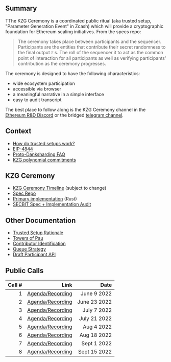 ## Summary

TThe KZG Ceremony is a coordinated public ritual (aka trusted setup, "Parameter Generation Event" in Zcash) which will provide a cryptographic foundation for Ethereum scaling initiatives. From the specs repo:

> The ceremony takes place between participants and the sequencer. Participants are the entities that contribute their secret randomness to the final output 𝜏 s. The roll of the sequencer it to act as the common point of interaction for all participants as well as verifying participants' contribution as the ceremony progresses.

The ceremony is designed to have the following characteristics:

- wide ecosystem participation
- accessible via browser
- a meaningful narrative in a simple interface 
- easy to audit transcript

The best place to follow along is the KZG Ceremony channel in the [Ethereum R&D Discord](https://discord.gg/bZrptf6Est) or the bridged [telegram channel](https://t.me/+OvdstAcYZ09mMWMx).

## Context
- [How do trusted setups work?](https://vitalik.ca/general/2022/03/14/trustedsetup.html)
- [EIP-4844](https://eips.ethereum.org/EIPS/eip-4844)
- [Proto-Danksharding FAQ](https://notes.ethereum.org/@vbuterin/proto_danksharding_faq)
- [KZG polynomial commitments](https://dankradfeist.de/ethereum/2020/06/16/kate-polynomial-commitments.html)

## KZG Ceremony
- [KZG Ceremony Timeline](https://notes.ethereum.org/@CarlBeek/kzg_ceremony_timelines) (subject to change)
- [Spec Repo](https://github.com/ethereum/kzg-ceremony-specs) 
- [Primary implementation](https://github.com/crate-crypto/small-powers-of-tau) (Rust)
- [SECBIT Spec + Implementation Audit](https://github.com/ethereum/kzg-ceremony/blob/main/KZG10-Ceremony-audit-report.pdf)

## Other Documentation
- [Trusted Setup Rationale](https://hackmd.io/@6iQDuIePQjyYBqDChYw_jg/SJ-08AoT5)
- [Towers of Pau](https://dknopik.de/)
- [Contributor Identification](https://pse-team.notion.site/Contributor-Identification-bd2824138a5f446785fdd70c60684176)
- [Queue Strategy](https://pse-team.notion.site/Queue-Strategy-c75120ae0c584e6f8db7738c9aaf963a)
- [Draft Participant API](https://www.notion.so/pse-team/Participant-API-a9d82f45a7574da28e4e47bc2ffae1e1)

## Public Calls

| Call #  |              Link |  Date |
| ---: | ---:        |        ---: |
| 1 | [Agenda/Recording](https://github.com/ethereum/pm/issues/546) | June 9 2022 | 
| 2 | [Agenda/Recording](https://github.com/ethereum/pm/issues/558) | June 23 2022| 
| 3 | [Agenda/Recording](https://github.com/ethereum/pm/issues/560) | July 7 2022| 
| 4 | [Agenda/Recording](https://github.com/ethereum/pm/issues/569) | July 21 2022| 
| 5 | [Agenda/Recording](https://github.com/ethereum/pm/issues/587) | Aug 4 2022| 
| 6 | [Agenda/Recording](https://github.com/ethereum/pm/issues/593) | Aug 18 2022| 
| 7 | [Agenda/Recording](https://github.com/ethereum/pm/issues/613) | Sept 1 2022| 
| 8 | [Agenda/Recording](https://github.com/ethereum/pm/issues/623) | Sept 15 2022| 

